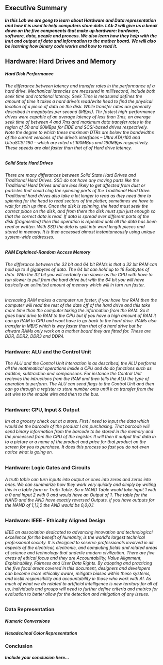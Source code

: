 ## Executive Summary
##### In this Lab we are gong to learn about Hardware and Data representation and how it is used to help computers store date. LAb 2 will give us a break down on the five components that make up hardware: hardware, software, data, people and process. We also learn how they help with the inut and output of data and information to the mother board. We will also be learning how binary code works and how to read it.

## Hardware: Hard Drives and Memory
##### Hard Disk Performance
###### The differance between latency and transfer rates in the performance of a hard drive. Mechanical latencies are measured in millisecond, include both seek time and rotational latency. Seek Time is measured defines the amount of time it takes a hard drive’s read/write head to find the physical location of a piece of data on the disk. While transfer rates are generally described in megabytes per second (MBps). Thr fastest high-performance drives were capable of an average latency of less than 3ms, an average seek time of between 4 and 7ms and maximum data transfer rates in the region of 50 and 60MBps for EIDE and SCSI-based drives respectively. Note the degree to which these maximum DTRs are below the bandwidths of the current versions of the drive’s interfaces – Ultra ATA/100 and UltraSCSI 160 – which are rated at 100MBps and 160MBps respectively. These speeds are alot faster than that of of Hard drive latency.

##### Solid State Hard Drives 
###### There are many differances between Solid State Hard Drives and Traditional Hard Drives. SSD do not have any moving parts like the Traditional Hard Drives and are less likely to get affected from dust or particles that could clog the spinning parts of the Traditional Hard Drive. Traditional hard drives also take a lot longer to read as they need time to spinning for the head to read sectors of the platter, sometimes we have to wait for spin up time. Once the disk is spinning, the head must seek the correct place on the disk, and from there the disk must spin just enough so that the correct data is read. If data is spread over different parts of the disk (fragmented) then this operation is repeated until all the data has been read or written. With SSD the data is split into word length pieces and stored in memory. It is then accessed almost instantaneously using unique system-wide addresses. 

##### RAM Explained-Random Access Memory
###### The differance between the 32 bit and 64 bit RAMs is that a 32 bit RAM can hold up to 4 gigabytes of data. The 64 bit can hold up to 16 Exabytes of data. With the 32 bit you will certainly run slower as the CPU with have to run slower to pull from the hard drive but with the 64 bit you will have basically an unlimited amount of memory which will in turn run faster. 
###### Increasing RAM makes a computer run faster, if you have low RAM then the computer will read the rest of the date off of the hard drive and this take more time than the computer taking the information from the RAM. So it goes hard drive to RAM to the CPU but if you have a high amount of RAM it can go RAM to CPU and wont have to go back to the hard drive. RAMs also transfer in MB/S which is way faster than that of a hard drive but be ahware RAMs only work on a mother board they are fitted for. These are DDR, DDR2, DDR3 and DDR4.

### Hardware: ALU and the Control Unit 
###### The ALU and the Control Unit interaction is as described, the ALU performs all the mathmatical operations inside a CPU and do do functions such as additon, subtraction and comparisons. For instance the Control Unit recieves the intructions from the RAM and then tells the ALU the type of operation to perform. The ALU can send flags to the Control Unit and then can go through a register to store number onto until it cn transfer from the set wire to the enable wire and then to the bus.

### Hardware: CPU, Input & Output 
###### Im at a grocery check out at a store. First I need to input the data which would be the barcode of the product I am purchasing. That barcode will send binary information from the barcode to be stored  in the memory and the processed from the CPU of the register. It will then it output that data in to a picture or a name of the product and price for that product on the screen for you to purchase. It does this process so fast you do not even notice what is going on. 

### Hardware: Logic Gates and Circuits
###### A truth table can turn inputs into output or ones into zeros and zeros into ones. We can summarize how they work very quickly and simply by writing this in a table form or Truth Table. So a NAND Table would take Input 1 with a 0 and Input 2 with 0 and would have an Output of 1. The table for the NAND and the AND have exactly reversed Outputs. if you have outputs for the NAND of 1,1,1,0 the AND would be 0,0,0,1.

### Hardware: IEEE - Ethically Aligned Design
###### IEEE an association dedicated to advancing innovation and technological excellence for the benefit of humanity, is the world's largest technical professional society. It is designed to seserve professionals involved in all aspects of the electrical, electronic, and computing fields and related areas of science and technology that underlie modern civilization. There are five areas of ethical focus and they are Accountability, Value Alignment, Explainability, Fairness and User Data Rights. By adopting and practicing the five focal areas covered in this document, designers and developers can become more ethically aware, mitigate biases within these systems, and instill responsibility and accountability in those who work with AI. As much of what we do related to artificial intelligence is new territory for all of us, individuals and groups will need to further define criteria and metrics for evaluation to better allow for the detection and mitigation of any issues.

### Data Representation
##### Numeric Conversions
##### Hexadecimal Color Representation

### Conclusion
##### Include your conclusion here...
